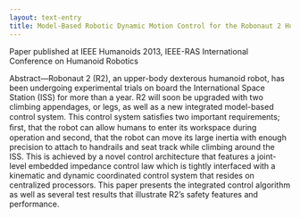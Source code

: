 ```yaml
---
layout: text-entry
title: Model-Based Robotic Dynamic Motion Control for the Robonaut 2 Humanoid Robot
---
```

Paper published at IEEE Humanoids 2013, IEEE-RAS International Conference on Humanoid Robotics  

Abstract—Robonaut 2 (R2), an upper-body dexterous humanoid robot, has been undergoing experimental trials on board the International Space Station (ISS) for more than a year. R2 will soon be upgraded with two climbing appendages, or legs, as well as a new integrated model-based control system. This control system satisﬁes two important requirements; ﬁrst, that the robot can allow humans to enter its workspace during operation and second, that the robot can move its large inertia with enough precision to attach to handrails and seat track while climbing around the ISS. This is achieved by a novel control architecture that features a joint-level embedded impedance control law which is tightly interfaced with a kinematic and dynamic coordinated control system that resides on centralized processors. This paper presents the integrated control algorithm as well as several test results that illustrate R2’s safety features and performance.
